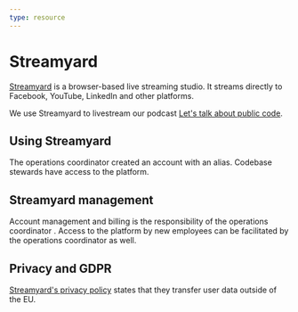 ```yaml
---
type: resource
---
```


# Streamyard

[Streamyard](https://streamyard.com/) is a browser-based live streaming studio. It streams directly to Facebook, YouTube, LinkedIn and other platforms.

We use Streamyard to livestream our podcast [Let's talk about public code](https://podcast.publiccode.net/).

## Using Streamyard

The operations coordinator created an account with an alias. Codebase stewards have access to the platform.

## Streamyard management

Account management and billing is the responsibility of the operations coordinator . Access to the platform by new employees can be facilitated by the operations coordinator as well.

## Privacy and GDPR

[Streamyard's privacy policy](https://streamyard.com/resources/docs/privacy/) states that they transfer user data outside of the EU.
